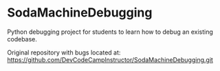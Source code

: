 # SodaMachineDebugging
Python debugging project for students to learn how to debug an existing codebase.

Original repository with bugs located at:
https://github.com/DevCodeCampInstructor/SodaMachineDebugging.git